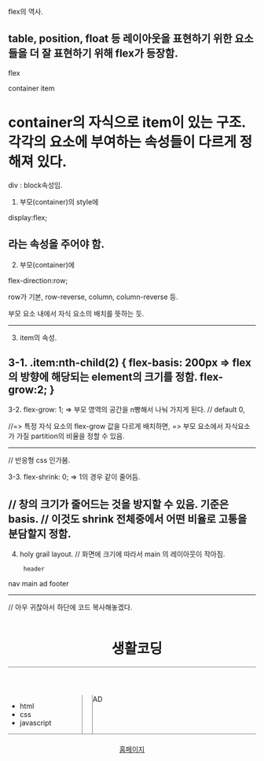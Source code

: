 flex의 역사.

table, position, float 등 
레이아웃을 표현하기 위한 요소들을
더 잘 표현하기 위해 flex가 등장함.
---
flex

container
    item

container의 자식으로 item이 있는 구조.
각각의 요소에 부여하는 속성들이 다르게 정해져 있다.
===
div : block속성임.

1. 부모(container)의 
style에

display:flex;

라는 속성을 주어야 함.
-----

2. 부모(container)에

flex-direction:row;

row가 기본, row-reverse, column, column-reverse 등.

부모 요소 내에서 자식 요소의 배치를 뜻하는 듯.

-----

3. item의 속성.

3-1.
.item:nth-child(2) {
    flex-basis: 200px   => flex 의 방향에 해당되는 element의 크기를 정함.
    flex-grow:2;
}
---

3-2. 
flex-grow: 1;   => 부모 영역의 공간을 n빵해서 나눠 가지게 된다. 
// default 0,

//=> 특정 자식 요소의 flex-grow 값을 다르게 배치하면, 
=> 부모 요소에서 자식요소가 가질 partition의 비율을 정할 수 있음.

---
// 반응형 css 인가봄.

3-3.
flex-shrink: 0; => 1의 경우 같이 줄어듬.

// 창의 크기가 줄어드는 것을 방지할 수 있음. 기준은 basis.
// 이것도 shrink 전체중에서 어떤 비율로 고통을 분담할지 정함.
---

4. holy grail layout.
// 화면에 크기에 따라서 main 의 레이아웃이 작아짐.

        header
nav     main        ad
        footer

---

// 아우 귀찮아서 하단에 코드 복사해놓겠다.

<!doctype>
<html>
<head>
    <meta charset="utf-8">
    <style>
        .container{
            display: flex;
            flex-direction: column;
        }
        header{
            border-bottom:1px solid gray;
            padding-left:20px;
        }
        footer{
            border-top:1px solid gray;
            padding:20px;
            text-align: center;
        }
        .content{
            display:flex;
        }
        .content nav{
            border-right:1px solid gray;
        }
        .content aside{
            border-left:1px solid gray;    
        }
        nav, aside{
            flex-basis: 150px;
            flex-shrink: 0;
        }
        main{
            padding:10px;
        }
    </style>
</head>
<body>
    <div class="container">
        <header>
            <h1>생활코딩</h1>
        </header>
        <section class="content">
            <nav>
                <ul>
                    <li>html</li>
                    <li>css</li>
                    <li>javascript</li>
                </ul>
            </nav>
            <main>
            </main>
            <aside>
                AD
            </aside>
        </section>
        <footer>
            <a href="https://opentutorials.org/course/1">홈페이지</a>
        </footer>
    </div>
</body>
</html>